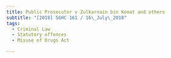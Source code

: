 ```yaml
---
title: Public Prosecutor v Zulkarnain bin Kemat and others 
subtitle: "[2018] SGHC 161 / 16\_July\_2018"
tags:
  - Criminal Law
  - Statutory offences
  - Misuse of Drugs Act

---
```


